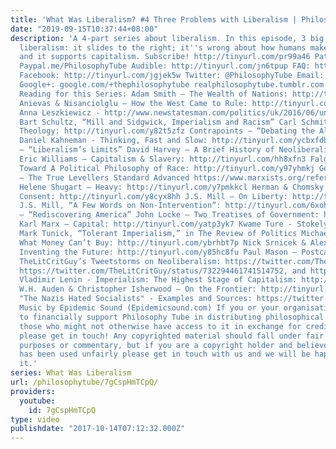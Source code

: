 ```yaml
---
title: 'What Was Liberalism? #4 Three Problems with Liberalism | Philosophy Tube'
date: "2019-09-15T10:37:44+08:00"
description: 'A 4-part series about liberalism. In this episode, 3 big problems with
  liberalism: it slides to the right; it''s wrong about how humans make decisions;
  and it supports capitalism. Subscribe! http://tinyurl.com/pr99a46 Patreon: http://www.patreon.com/PhilosophyTube
  Paypal.me/PhilosophyTube Audible: http://tinyurl.com/jn6tpup FAQ: http://tinyurl.com/j8bo4gb
  Facebook: http://tinyurl.com/jgjek5w Twitter: @PhilosophyTube Email: ollysphilosophychannel@gmail.com
  Google+: google.com/+thephilosophytube realphilosophytube.tumblr.com Recommended
  Reading for this Series: Adam Smith – The Wealth of Nations: http://tinyurl.com/y9z9eulq
  Anievas & Nisanciolglu – How the West Came to Rule: http://tinyurl.com/y7bwfkph
  Anna Leszkiewicz - http://www.newstatesman.com/politics/uk/2016/06/un-declares-uk-s-austerity-policies-breach-international-human-rights
  Bart Schultz, “Mill and Sidgwick, Imperialism and Racism” Carl Schmitt – Political
  Theology: http://tinyurl.com/y82t5zfz Contrapoints – “Debating the Alt-Right” https://www.youtube.com/watch?v=zPa1wikTd5c
  Daniel Kahneman - Thinking, Fast and Slow: http://tinyurl.com/ycbxfdby David Goldman
  – “Liberalism’s Limits” David Harvey – A Brief History of Neoliberalism: http://tinyurl.com/yas8848t
  Eric Williams – Capitalism & Slavery: http://tinyurl.com/hh8xfn3 Falguni Sheth –
  Toward A Political Philosophy of Race: http://tinyurl.com/y97yhmkj Gerrard Winstanley
  – The True Levellers Standard Advanced https://www.marxists.org/reference/archive/winstanley/1649/levellers-standard.htm
  Helene Shugart – Heavy: http://tinyurl.com/y7pmkkcl Herman & Chomsky – Manufacturing
  Consent: http://tinyurl.com/y8cyx8hh J.S. Mill – On Liberty: http://tinyurl.com/y9enoj9t
  J.S. Mill, “A Few Words on Non-Intervention”: http://tinyurl.com/6xohku James Tully
  – “Rediscovering America” John Locke – Two Treatises of Government: http://tinyurl.com/y9nl5u7w
  Karl Marx – Capital: http://tinyurl.com/yatp3yk7 Kwame Ture - Stokely Speaks: http://tinyurl.com/ybwqp98g
  Mark Tunick, “Tolerant Imperialism,” in The Review of Politics Michael Sandel –
  What Money Can’t Buy: http://tinyurl.com/ybrhbt7p Nick Srnicek & Alex Williams,
  Inventing the Future: http://tinyurl.com/y85hc8fu Paul Mason – Postcapitalism: http://tinyurl.com/yaolston
  TheLitCritGuy’s Tweetstorms on Neoliberalism: https://twitter.com/TheLitCritGuy/status/731923750975852544,
  https://twitter.com/TheLitCritGuy/status/732294461741514752, and https://twitter.com/TheLitCritGuy/status/732881387137699840
  Vladimir Lenin - Imperialism: The Highest Stage of Capitalism: http://tinyurl.com/ybxbbkph
  W.H. Auden & Christopher Isherwood – On the Frontier: http://tinyurl.com/ycdu29n6
  "The Nazis Hated Socialists" - Examples and Sources: https://twitter.com/billosophizing/status/898248950263709697
  Music by Epidemic Sound (Epidemicsound.com) If you or your organisation would like
  to financially support Philosophy Tube in distributing philosophical knowledge to
  those who might not otherwise have access to it in exchange for credits on the show,
  please get in touch! Any copyrighted material should fall under fair use for educational
  purposes or commentary, but if you are a copyright holder and believe your material
  has been used unfairly please get in touch with us and we will be happy to discuss
  it.'
series: What Was Liberalism
url: /philosophytube/7gCspHmTCpQ/
providers:
  youtube:
    id: 7gCspHmTCpQ
type: video
publishdate: "2017-10-14T07:12:32.000Z"
---
```

